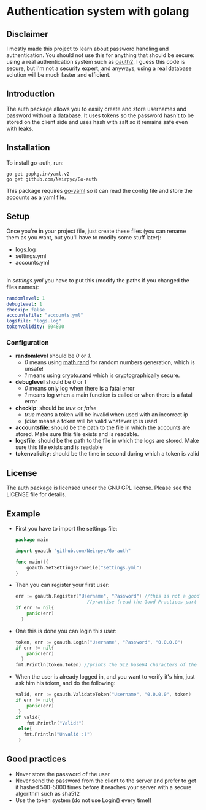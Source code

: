 # Authentication system with golang
## Disclaimer
I mostly made this project to learn about password handling and authentication. You should not use this for anything that should be secure: using a real authentication system such as [oauth2](https://github.com/golang/oauth2).
I guess this code is secure, but I'm not a security expert, and anyways, using a real database solution will be much faster and efficient.

## Introduction
The auth package allows you to easily create and store usernames and password without a database. It uses tokens so the password hasn't to be stored on the client side and uses hash with salt so it remains safe even with leaks.

## Installation
To install go-auth, run:
```
go get gopkg.in/yaml.v2
go get github.com/Neirpyc/Go-auth
```
This package requires [go-yaml](https://github.com/go-yaml/yaml) so it can read the config file and store the accounts as a yaml file.
## Setup
Once you're in your project file, just create these files (you can rename them as you want, but you'll have to modify some stuff later):
 - logs.log
 - settings.yml
 - accounts.yml
##
In *settings.yml* you have to put this (modify the paths if you changed the files names):
```yaml
randomlevel: 1
debuglevel: 1
checkip: false
accountsfile: "accounts.yml"
logsfile: "logs.log"
tokenvalidity: 604800
```




### Configuration
 - **randomlevel** should be *0* or *1*.
   - *0* means using [math.rand](https://golang.org/pkg/math/rand/) for random numbers generation, which is unsafe!
   - *1* means using [crypto.rand](https://golang.org/pkg/crypto/rand/) which is cryptographically secure.  
 - **debuglevel** should be *0* or *1*
   - *0* means only log when there is a fatal error
   - *1* means log when a main function is called or when there is a fatal error
- **checkip**: should be *true* or *false*
   - *true* means a token will be invalid when used with an incorrect ip
   - *false* means a token will be valid whatever ip is used
 - **accountsfile**: should be the path to the file in which the accounts are stored. Make sure this file exists and is readable.
 - **logsfile**: should be the path to the file in which the logs are stored. Make sure this file exists and is readable
  - **tokenvalidity**: should be the time in second during which a token is valid

## License
The auth package is licensed under the GNU GPL license. Please see the LICENSE file for details.

## Example
- First you have to import the settings file:
  ```go
  package main

  import goauth "github.com/Neirpyc/Go-auth"

  func main(){
	  goauth.SetSettingsFromFile("settings.yml")
  }
  ```
- Then you can register your first user:
  ```go
  err := goauth.Register("Username", "Password") //this is not a good
                            //practise (read the Good Practices part to learn more)
  if err != nil{
	  panic(err)
	}
  ```
- One this is done you can login  this user:
  ```go
  token, err := goauth.Login("Username", "Password", "0.0.0.0")
  if err != nil{
	  panic(err)
	}
  fmt.Println(token.Token) //prints the 512 base64 characters of the token
  ```
 - When the user is already logged in, and you want to verify it's him, just ask him his token, and do the following:
   ```go
   valid, err := goauth.ValidateToken("Username", "0.0.0.0", token)
   if err != nil{
	   panic(err)
	}
   if valid{
	   fmt.Println("Valid!")
	else{
	  fmt.Println("Unvalid :(")
	}
	```

## Good practices
- Never store the password of the user
- Never send the password from the client to the server and prefer to get it hashed 500-5000 times before it reaches your server with a secure algorithm such as sha512
- Use the token system (do not use Login() every time!)
